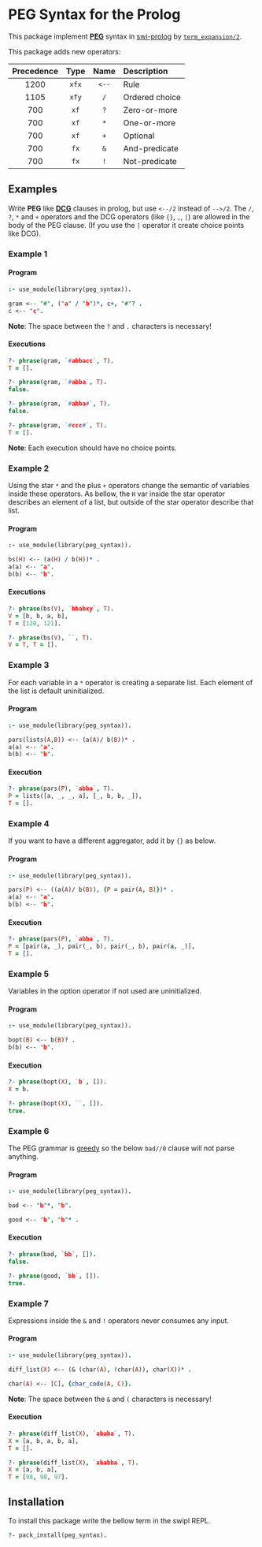 # PEG Syntax for the Prolog

This package implement **[PEG]** syntax in [swi-prolog] by [`term_expansion/2`].

This package adds new operators:

| Precedence | Type  | Name  | Description    |
|:----------:|:-----:|:-----:|:-------------- |
|    1200    | `xfx` | `<--` | Rule           |
|    1105    | `xfy` |  `/`  | Ordered choice |
|    700     | `xf`  |  `?`  | Zero-or-more   |
|    700     | `xf`  |  `*`  | One-or-more    |
|    700     | `xf`  |  `+`  | Optional       |
|    700     | `fx`  |  `&`  | And-predicate  |
|    700     | `fx`  |  `!`  | Not-predicate  |

## Examples

Write **PEG** like **[DCG]** clauses in prolog, but use `<--/2` instead of `-->/2`. The `/`, `?`, `*` and `+` operators and the DCG operators (like `{}`, `,`, `|`) are allowed in the body of the PEG clause. (If you use the `|` operator it create choice points like DCG).

### Example 1

#### Program

```prolog
:- use_module(library(peg_syntax)).

gram <-- "#", ("a" / "b")*, c+, "#"? .
c <-- "c".
```

**Note**: The space between the `?` and `.` characters is necessary! 

#### Executions

```prolog
?- phrase(gram, `#abbacc`, T).
T = [].

?- phrase(gram, `#abba`, T).
false.

?- phrase(gram, `#abba#`, T).
false.

?- phrase(gram, `#ccc#`, T).
T = [].
```

**Note**: Each execution should have no choice points.

### Example 2

Using the star `*` and the plus `+` operators change the semantic of variables inside these operators. As bellow, the `H` var inside the star operator describes an element of a list, but outside of the star operator describe that list.

#### Program

```prolog
:- use_module(library(peg_syntax)).

bs(H) <-- (a(H) / b(H))* .
a(a) <-- "a".
b(b) <-- "b".
```

#### Executions

```prolog
?- phrase(bs(V), `bbabxy`, T).
V = [b, b, a, b],
T = [120, 121].

?- phrase(bs(V), ``, T).
V = T, T = [].
```


### Example 3

For each variable in a `*` operator is creating a separate list. Each element of the list is default uninitialized.

#### Program
```prolog
:- use_module(library(peg_syntax)).

pars(lists(A,B)) <-- (a(A)/ b(B))* .
a(a) <-- "a".
b(b) <-- "b".
```

#### Execution

```prolog
?- phrase(pars(P), `abba`, T).
P = lists([a, _, _, a], [_, b, b, _]),
T = [].
```

### Example 4

If you want to have a different aggregator, add it by `{}` as below.

#### Program
```prolog
:- use_module(library(peg_syntax)).

pars(P) <-- ((a(A)/ b(B)), {P = pair(A, B)})* .
a(a) <-- "a".
b(b) <-- "b".
```
#### Execution
```prolog
?- phrase(pars(P), `abba`, T).
P = [pair(a, _), pair(_, b), pair(_, b), pair(a, _)],
T = [].

```

### Example 5

Variables in the option operator if not used are uninitialized. 

#### Program
```prolog
:- use_module(library(peg_syntax)).

bopt(B) <-- b(B)? .
b(b) <-- "b".
```
#### Execution
```prolog
?- phrase(bopt(X), `b`, []).
X = b.

?- phrase(bopt(X), ``, []).
true.
```

### Example 6

The PEG grammar is [greedy] so the below `bad//0` clause will not parse anything.

#### Program

```prolog
:- use_module(library(peg_syntax)).

bad <-- "b"*, "b".

good <-- "b", "b"* .
```

#### Execution

```prolog
?- phrase(bad, `bb`, []).
false.

?- phrase(good, `bb`, []).
true.
```

### Example 7

Expressions inside the `&` and `!` operators never consumes any input.

#### Program

```prolog
:- use_module(library(peg_syntax)).

diff_list(X) <-- (& (char(A), !char(A)), char(X))* .

char(A) <-- [C], {char_code(A, C)}.
```

**Note**: The space between the `&` and `(` characters is necessary! 

#### Execution

```prolog
?- phrase(diff_list(X), `ababa`, T).
X = [a, b, a, b, a],
T = [].

?- phrase(diff_list(X), `ababba`, T).
X = [a, b, a],
T = [98, 98, 97].
```

## Installation

To install this package write the bellow term in the swipl REPL.

```prolog
?- pack_install(peg_syntax).
```


[PEG]: https://en.wikipedia.org/wiki/Parsing_expression_grammar
[`term_expansion/2`]: https://www.swi-prolog.org/pldoc/doc_for?object=term_expansion/2
[swi-prolog]: https://www.swi-prolog.org/
[DCG]: https://eu.swi-prolog.org/pldoc/man?section=DCG
[greedy]: https://en.wikipedia.org/wiki/Greedy_algorithm
